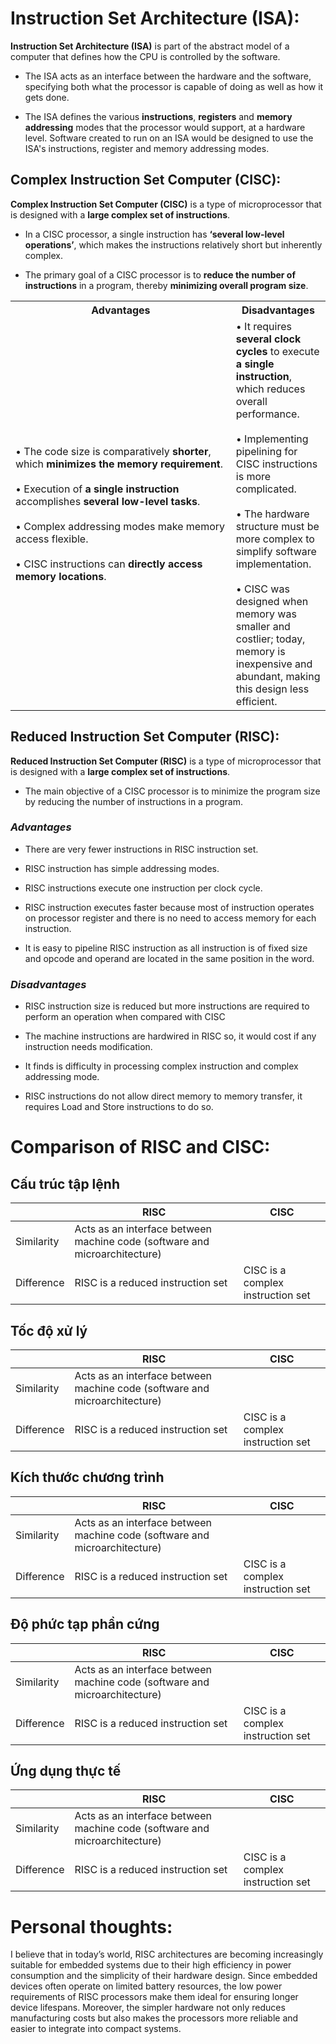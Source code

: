 
# Instruction Set Architecture (ISA):

 **Instruction Set Architecture (ISA)** is part of the abstract model of a computer that defines how the CPU is controlled by the software. 
* The ISA acts as an interface between the hardware and the software, specifying both what the processor is capable of doing as well as how it gets done.

* The ISA defines the various **instructions**, **registers** and **memory addressing** modes that the processor would support, at a hardware level. Software created to run on an ISA would be designed to use the ISA's instructions, register and memory addressing modes.



## Complex Instruction Set Computer (CISC): 

 **Complex Instruction Set Computer (CISC)** is a type of microprocessor that is designed with a **large complex set of instructions**. 

* In a CISC processor, a single instruction has **‘several low-level operations’**, which makes the instructions relatively short but inherently complex.

* The primary goal of a CISC processor is to **reduce the number of instructions** in a program, thereby **minimizing overall program size**.

<table>
  <tr>
    <th style="width:70%">Advantages</th>
    <th style="width:50%">Disadvantages</th>
  </tr>
  <tr>
    <td>
      • The code size is comparatively <b>shorter</b>, which <b>minimizes the memory requirement</b>. <br><br>
      • Execution of <b>a single instruction</b> accomplishes <b>several low-level tasks</b>. <br><br>
      • Complex addressing modes make memory access flexible. <br><br>
      • CISC instructions can <b>directly access memory locations</b>.
    </td>
    <td>
      • It requires <b>several clock cycles</b> to execute <b>a single instruction</b>, which reduces overall performance. <br><br>
      • Implementing pipelining for CISC instructions is more complicated. <br><br>
      • The hardware structure must be more complex to simplify software implementation. <br><br>
      • CISC was designed when memory was smaller and costlier; today, memory is inexpensive and abundant, making this design less efficient.
    </td>
  </tr>
</table>

## Reduced Instruction Set Computer (RISC):
 **Reduced Instruction Set Computer (RISC)** is a type of microprocessor that is designed with a **large complex set of instructions**. 

* The main objective of a CISC processor is to minimize the program size by reducing the number of instructions in a program.

### *Advantages*

* There are very fewer instructions in RISC instruction set.

* RISC instruction has simple addressing modes.

* RISC instructions execute one instruction per clock cycle.

* RISC instruction executes faster because most of instruction operates on processor register and there is no need to access memory for each instruction.

* It is easy to pipeline RISC instruction as all instruction is of fixed size and opcode and operand are located in the same position in the word.



### *Disadvantages*

* RISC instruction size is reduced but more instructions are required to perform an operation when compared with CISC

* The machine instructions are hardwired in RISC so, it would cost if any instruction needs modification.

* It finds is difficulty in processing complex instruction and complex addressing mode.

* RISC instructions do not allow direct memory to memory transfer, it requires Load and Store instructions to do so.


# Comparison of RISC and CISC:
## Cấu trúc tập lệnh
|| RISC | CISC |                                                            
|---|---|---|
| Similarity  | Acts as an interface between machine code (software and microarchitecture)
| Difference | RISC is a reduced instruction set| CISC is a complex instruction set                                |

## Tốc độ xử lý
|| RISC | CISC |                                                            
|---|---|---|
| Similarity  | Acts as an interface between machine code (software and microarchitecture)
| Difference | RISC is a reduced instruction set| CISC is a complex instruction set                                |

## Kích thước chương trình
|| RISC | CISC |                                                            
|---|---|---|
| Similarity  | Acts as an interface between machine code (software and microarchitecture)
| Difference | RISC is a reduced instruction set| CISC is a complex instruction set                                |

## Độ phức tạp phần cứng
|| RISC | CISC |                                                            
|---|---|---|
| Similarity  | Acts as an interface between machine code (software and microarchitecture)
| Difference | RISC is a reduced instruction set| CISC is a complex instruction set                                |

## Ứng dụng thực tế
|| RISC | CISC |                                                            
|---|---|---|
| Similarity  | Acts as an interface between machine code (software and microarchitecture)
| Difference | RISC is a reduced instruction set| CISC is a complex instruction set                                |



# Personal thoughts:
I believe that in today’s world, RISC architectures are becoming increasingly suitable for embedded systems due to their high efficiency in power consumption and the simplicity of their hardware design. Since embedded devices often operate on limited battery resources, the low power requirements of RISC processors make them ideal for ensuring longer device lifespans. Moreover, the simpler hardware not only reduces manufacturing costs but also makes the processors more reliable and easier to integrate into compact systems.
